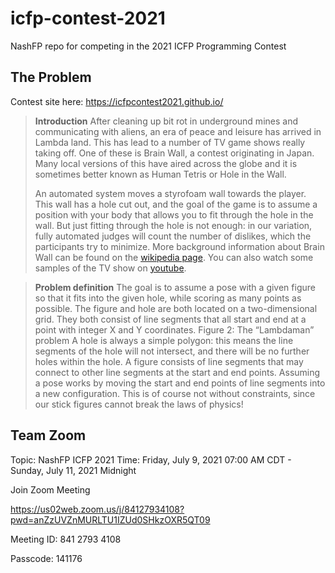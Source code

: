 # icfp-contest-2021
NashFP repo for competing in the 2021 ICFP Programming Contest

## The Problem

Contest site here: https://icfpcontest2021.github.io/

> **Introduction**
> After cleaning up bit rot in underground mines and communicating with aliens, an era of peace and leisure
> has arrived in Lambda land. This has lead to a number of TV game shows really taking off. One of these is
> Brain Wall, a contest originating in Japan. Many local versions of this have aired across the globe and it is
> sometimes better known as Human Tetris or Hole in the Wall.
>
> An automated system moves a styrofoam wall towards the player. This wall has a hole cut out, and the goal
> of the game is to assume a position with your body that allows you to fit through the hole in the wall. But
> just fitting through the hole is not enough: in our variation, fully automated judges will count the number of
> dislikes, which the participants try to minimize.
> More background information about Brain Wall can be found on the [wikipedia page](https://en.wikipedia.org/wiki/Brain_Wall). You can also watch
> some samples of the TV show on [youtube](https://www.youtube.com/watch?v=6DYJXSSgW08).


> **Problem definition**
> The goal is to assume a pose with a given figure so that it fits into the given hole, while scoring as many
> points as possible.
> The figure and hole are both located on a two-dimensional grid. They both consist of line segments that all
> start and end at a point with integer X and Y coordinates.
> Figure 2: The “Lambdaman” problem
> A hole is always a simple polygon: this means the line segments of the hole will not intersect, and there
> will be no further holes within the hole. A figure consists of line segments that may connect to other line
> segments at the start and end points.
> Assuming a pose works by moving the start and end points of line segments into a new configuration. This is
> of course not without constraints, since our stick figures cannot break the laws of physics!


## Team Zoom

Topic: NashFP ICFP 2021
Time: Friday, July 9, 2021 07:00 AM CDT - Sunday, July 11, 2021 Midnight

Join Zoom Meeting

https://us02web.zoom.us/j/84127934108?pwd=anZzUVZnMURLTU1IZUd0SHkzOXR5QT09

Meeting ID: 841 2793 4108

Passcode: 141176
